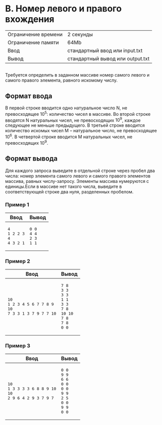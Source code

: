 <div class="problem-statement">
   <div class="header">
      <h1 class="title">B. Номер левого и правого вхождения</h1>
      <table>
         <tr class="time-limit">
            <td class="property-title">Ограничение времени</td>
            <td>2&nbsp;секунды</td>
         </tr>
         <tr class="memory-limit">
            <td class="property-title">Ограничение памяти</td>
            <td>64Mb</td>
         </tr>
         <tr class="input-file">
            <td class="property-title">Ввод</td>
            <td colspan="1">стандартный ввод или input.txt</td>
         </tr>
         <tr class="output-file">
            <td class="property-title">Вывод</td>
            <td colspan="1">стандартный вывод или output.txt</td>
         </tr>
      </table>
   </div>
   <h2></h2>
   <div class="legend"><span style="">
         <p>Требуется определить в заданном массиве номер самого левого и самого правого элемента, равного искомому числу. </p></span></div>
   <h2>Формат ввода</h2>
   <div class="input-specification"><span style="">
         <p>В первой строке вводится одно натуральное число <span class="tex-math-text">N</span>, не превосходящее <span class="tex-math-text">10<sup>5</sup></span>: количество чисел в массиве. Во второй строке вводятся <span class="tex-math-text">N</span> натуральных чисел, не превосходящих <span class="tex-math-text">10<sup>9</sup></span>, каждое следующее не меньше предыдущего. В третьей строке вводится количество искомых чисел <span class="tex-math-text">M</span> &ndash; натуральное число, не превосходящее <span class="tex-math-text">10<sup>6</sup></span>. В четвертой строке вводится <span class="tex-math-text">M</span> натуральных чисел, не превосходящих <span class="tex-math-text">10<sup>9</sup></span>.
         </p></span></div>
   <h2>Формат вывода</h2>
   <div class="output-specification"><span style="">
         <p>Для каждого запроса выведите в отдельной строке через пробел два числа: номер элемента самого левого и самого правого элементов
            массива, равных числу-запросу. Элементы массива нумеруются с единицы.Если в массиве нет такого числа, выведите в соответствующей
            строке два нуля, разделенных пробелом.
         </p></span></div>
   <h3>Пример 1</h3>
   <table class="sample-tests">
      <thead>
         <tr>
            <th>Ввод</th>
            <th>Вывод</th>
         </tr>
      </thead>
      <tbody>
         <tr>
            <td><pre>4
1 2 2 3
4
4 3 2 1
</pre></td>
            <td><pre>0 0
4 4
2 3
1 1
</pre></td>
         </tr>
      </tbody>
   </table>
   <h3>Пример 2</h3>
   <table class="sample-tests">
      <thead>
         <tr>
            <th>Ввод</th>
            <th>Вывод</th>
         </tr>
      </thead>
      <tbody>
         <tr>
            <td><pre>10
1 2 3 4 5 6 7 7 8 9
10
7 3 3 1 3 7 9 7 7 10
</pre></td>
            <td><pre>7 8
3 3
3 3
1 1
3 3
7 8
10 10
7 8
7 8
0 0
</pre></td>
         </tr>
      </tbody>
   </table>
   <h3>Пример 3</h3>
   <table class="sample-tests">
      <thead>
         <tr>
            <th>Ввод</th>
            <th>Вывод</th>
         </tr>
      </thead>
      <tbody>
         <tr>
            <td><pre>10
1 3 3 3 3 6 8 8 9 10
10
2 9 6 4 2 9 3 7 9 7
</pre></td>
            <td><pre>0 0
9 9
6 6
0 0
0 0
9 9
2 5
0 0
9 9
0 0
</pre></td>
         </tr>
      </tbody>
   </table>
</div></div>
